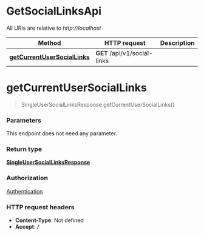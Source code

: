 # GetSocialLinksApi

All URIs are relative to *http://localhost*

| Method | HTTP request | Description |
|------------- | ------------- | -------------|
| [**getCurrentUserSocialLinks**](GetSocialLinksApi.md#getCurrentUserSocialLinks) | **GET** /api/v1/social-links |  |


<a name="getCurrentUserSocialLinks"></a>
# **getCurrentUserSocialLinks**
> SingleUserSocialLinksResponse getCurrentUserSocialLinks()



### Parameters
This endpoint does not need any parameter.

### Return type

[**SingleUserSocialLinksResponse**](../Models/SingleUserSocialLinksResponse.md)

### Authorization

[Authentication](../README.md#Authentication)

### HTTP request headers

- **Content-Type**: Not defined
- **Accept**: */*

